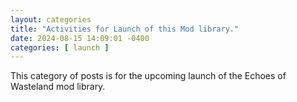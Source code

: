 ```yaml
---
layout: categories
title: "Activities for Launch of this Mod library."
date: 2024-08-15 14:09:01 -0400
categories: [ launch ]
---
```


This category of posts is for the upcoming launch of the Echoes of Wasteland mod library.